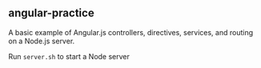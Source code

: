 ## angular-practice
A basic example of Angular.js controllers, directives, services, and routing on a Node.js server.

Run `server.sh` to start a Node server
